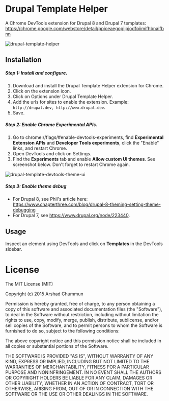 # Drupal Template Helper
A Chrome DevTools extension for Drupal 8 and Drupal 7 templates: https://chrome.google.com/webstore/detail/ppiceaegogijpjodfpiimifhbnaifbnn

![drupal-template-helper](https://cloud.githubusercontent.com/assets/124599/14293486/d561f37e-fb7d-11e5-8ed0-952d520678a4.png)

## Installation
##### Step 1: Install and configure.
1. Download and install the Drupal Template Helper extension for Chrome.
2. Click on the extension icon. 
3. Click on Options under Drupal Template Helper.
4. Add the urls for sites to enable the extension. Example: `http://drupal.dev, http://www.drupal.dev`.
5. Save.

##### Step 2: Enable Chrome Experimental APIs.
1. Go to chrome://flags/#enable-devtools-experiments, find **Experimental Extension APIs** and **Developer Tools experiments**, click the "Enable" links, and restart Chrome.
2. Open DevTools and click on Settings.
3. Find the **Experiments** tab and enable **Allow custom UI themes**. See screenshot below. Don't forget to restart Chrome again.

![drupal-template-devtools-theme-ui](https://cloud.githubusercontent.com/assets/124599/14293054/e6350e72-fb7b-11e5-973a-31794db51e4d.png)

##### Step 3: Enable theme debug
* For Drupal 8, see Phil's article here: https://www.chapterthree.com/blog/drupal-8-theming-setting-theme-debugging
* For Drupal 7, see https://www.drupal.org/node/223440.

## Usage
Inspect an element using DevTools and click on **Templates** in the DevTools sidebar.

# License

The MIT License (MIT)

Copyright (c) 2015 Arshad Chummun

Permission is hereby granted, free of charge, to any person obtaining a copy
of this software and associated documentation files (the "Software"), to deal
in the Software without restriction, including without limitation the rights
to use, copy, modify, merge, publish, distribute, sublicense, and/or sell
copies of the Software, and to permit persons to whom the Software is
furnished to do so, subject to the following conditions:

The above copyright notice and this permission notice shall be included in all
copies or substantial portions of the Software.

THE SOFTWARE IS PROVIDED "AS IS", WITHOUT WARRANTY OF ANY KIND, EXPRESS OR
IMPLIED, INCLUDING BUT NOT LIMITED TO THE WARRANTIES OF MERCHANTABILITY,
FITNESS FOR A PARTICULAR PURPOSE AND NONINFRINGEMENT. IN NO EVENT SHALL THE
AUTHORS OR COPYRIGHT HOLDERS BE LIABLE FOR ANY CLAIM, DAMAGES OR OTHER
LIABILITY, WHETHER IN AN ACTION OF CONTRACT, TORT OR OTHERWISE, ARISING FROM,
OUT OF OR IN CONNECTION WITH THE SOFTWARE OR THE USE OR OTHER DEALINGS IN THE
SOFTWARE.
